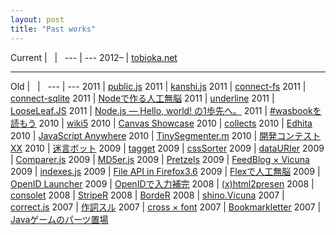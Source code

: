 ```yaml
---
layout: post
title: "Past works"
---
```


Current | &nbsp; | &nbsp;
--- | ---
2012&ndash; | [tobioka.net](http://tobioka.net/)

---

Old | &nbsp; | &nbsp;
--- | ---
2011 | [public.js](http://blog.looseleafjs.org/entry/68/)
2011 | [kanshi.js](http://blog.looseleafjs.org/entry/67/)
2011 | [connect-fs](http://blog.looseleafjs.org/entry/66/)
2011 | [connect-sqlite](http://blog.looseleafjs.org/entry/65/)
2011 | [Nodeで作る人工無脳](http://looseleafjs.bornneet.com/munode/)
2011 | [underline](https://github.com/tnantoka/underline)
2011 | [LooseLeaf.JS](http://looseleafjs.bornneet.com/)
2011 | [Node.js ― Hello, world! の1歩先へ。](http://blog.looseleafjs.org/entry/70/)
2011 | [#wasbookを読もう](http://www.slideshare.net/tnantoka/wassta0-wasbook)
2010 | [wiki5](http://jsany.org/wiki5/)
2010 | [Canvas Showcase](http://tnantoka.bornneet.com/canvas/showcase/)
2010 | [collects](http://24.bornneet.com/collects/)
2010 | [Edhita](http://edhita.bornneet.com/)
2010 | [JavaScript Anywhere](http://jsany.org/)
2010 | [TinySegmenter.m](https://github.com/tnantoka/TinySegmenter.m)
2010 | [開発コンテスト XX](http://xx.bornneet.com/)
2010 | [迷言ボット](http://twitter.com/#!/bornneet/)
2009 | [tagget](http://tagget.bornneet.com/)
2009 | [cssSorter](http://tnantoka.bornneet.com/sortcss/)
2009 | [dataURIer](http://html5.bornneet.com/file/datauri/)
2009 | [Comparer.js](http://html5.bornneet.com/file/multi/)
2009 | [MD5er.js](http://html5.bornneet.com/file/md5/)
2009 | [Pretzels](http://tnantoka.bornneet.com/Pretzels/)
2009 | [FeedBlog × Vicuna](http://tnantoka.bornneet.com/feedblog/)
2009 | [indexes.js](http://indexes.bornneet.com/)
2009 | [File API in Firefox3.6](http://www.slideshare.net/tnantoka/file-api-in-firefox36)
2009 | [Flexで人工無脳](http://tnantoka.bornneet.com/munouas/)
2009 | [OpenID Launcher](http://tnantoka.bornneet.com/openid/launcher/)
2009 | [OpenIDで入力補完](http://tnantoka.bornneet.com/openid/sreg/)
2008 | [(x)html2presen](http://bornneet.web.fc2.com/xhtml2presen/)
2008 | [consolet](http://blog.bornneet.com/Entry/130/)
2008 | [StripeR](http://www.bornneet.com/striper/)
2008 | [BordeR](http://www.bornneet.com/border/)
2008 | [shino.Vicuna](http://shino.vicuna.bornneet.com/)
2007 | [correct.js](http://www.bornneet.com/correct/)
2007 | [作詞スル](http://lyrics.bornneet.com/)
2007 | [cross × font](http://www.bornneet.com/crossxfont/)
2007 | [Bookmarkletter](http://www.bornneet.com/bookmarkletter/)
2007 | [Javaゲームのパーツ置場](http://gameparts.seesaa.net/)

